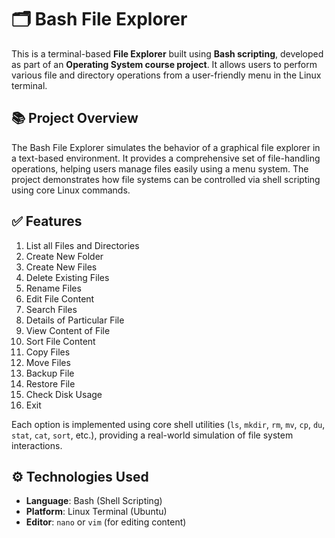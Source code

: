# 🗂️ Bash File Explorer

This is a terminal-based **File Explorer** built using **Bash scripting**, developed as part of an **Operating System course project**. It allows users to perform various file and directory operations from a user-friendly menu in the Linux terminal.

## 📚 Project Overview
The Bash File Explorer simulates the behavior of a graphical file explorer in a text-based environment. It provides a comprehensive set of file-handling operations, helping users manage files easily using a menu system. The project demonstrates how file systems can be controlled via shell scripting using core Linux commands.
## ✅ Features

1. List all Files and Directories  
2. Create New Folder  
3. Create New Files  
4. Delete Existing Files  
5. Rename Files  
6. Edit File Content  
7. Search Files  
8. Details of Particular File  
9. View Content of File  
10. Sort File Content  
11. Copy Files  
12. Move Files  
13. Backup File  
14. Restore File  
15. Check Disk Usage  
16. Exit  

Each option is implemented using core shell utilities (`ls`, `mkdir`, `rm`, `mv`, `cp`, `du`, `stat`, `cat`, `sort`, etc.), providing a real-world simulation of file system interactions.
## ⚙️ Technologies Used

- **Language**: Bash (Shell Scripting)
- **Platform**: Linux Terminal (Ubuntu)
- **Editor**: `nano` or `vim` (for editing content)

